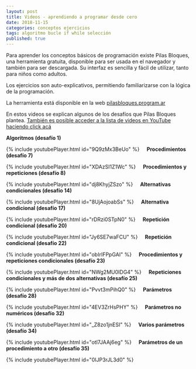 ```yaml
---
layout: post
title: Videos - aprendiendo a programar desde cero
date: 2018-11-15
categories: conceptos ejercicios
tags: algoritmo bucle if while selección
published: true
---
```


Para aprender los conceptos básicos de programación existe Pilas Bloques, una herramienta gratuita, disponible para ser usada en el navegador y también para ser descargada. Su interfaz es sencilla y fácil de utilizar, tanto para niños como adultos.

Los ejercicios son auto-explicativos, permitiendo familiarizarse con la lógica de la programación.

La herramienta está disponible en la web [pilasbloques.program.ar](http://pilasbloques.program.ar)

En estos videos se explican algunos de los desafíos que Pilas Bloques plantea. [También es posible acceder a la lista de videos en YouTube haciendo click acá](https://www.youtube.com/watch?v=9Q9zMx3BeUo&list=PLb_E6BNMg5j5gJoXwKJw_19t0zmpYMGy7)


**Algoritmos (desafío 1)**

{% include youtubePlayer.html id="9Q9zMx3BeUo" %}
&nbsp;
&nbsp;
**Procedimientos (desafío 7)**

{% include youtubePlayer.html id="XDAzSI1Z1Wc" %}
&nbsp;
&nbsp;
**Procedimientos y repeticiones (desafío 8)**

{% include youtubePlayer.html id="dj8KhyjZSzo" %}
&nbsp;
&nbsp;
**Alternativas condicionales (desafío 14)**

{% include youtubePlayer.html id="8UjAojoabSs" %}
&nbsp;
&nbsp;
**Alternativa condicional (desafío 17)**

{% include youtubePlayer.html id="rDRzi0STpN0" %}
&nbsp;
&nbsp;
**Repetición condicional (desafío 20)**

{% include youtubePlayer.html id="Jy6SE7waFCU" %}
&nbsp;
&nbsp;
**Repetición condicional (desafío 22)**

{% include youtubePlayer.html id="obIrIFPpGAI" %}
&nbsp;
&nbsp;
**Procedimientos y repeticiones condicionales (desafío 23)**

{% include youtubePlayer.html id="NWg2MU0IDG4" %}
&nbsp;
&nbsp;
**Repeticiones condicionales y más de dos alternativas (desafío 25)**

{% include youtubePlayer.html id="Pvvt3mPihQ0" %}
&nbsp;
&nbsp;
**Parámetros (desafío 28)**

{% include youtubePlayer.html id="4EV3ZrHsPHY" %}
&nbsp;
&nbsp;
**Parámetros no numéricos (desafío 32)**

{% include youtubePlayer.html id="_Z8zo1jnESI" %}
&nbsp;
&nbsp;
**Varios parámetros (desafío 34)**

{% include youtubePlayer.html id="otl7JAAj6eg" %}
&nbsp;
&nbsp;
**Parámetros de un procedimiento a otro (desafío 35)**

{% include youtubePlayer.html id="0IJP3rJL3d0" %}
